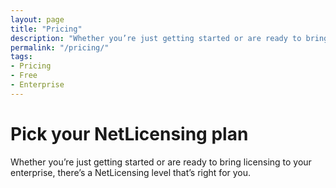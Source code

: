```yaml
---
layout: page
title: "Pricing"
description: "Whether you’re just getting started or are ready to bring licensing to your enterprise, there’s a NetLicensing level that’s right for you"
permalink: "/pricing/"
tags:
- Pricing
- Free
- Enterprise
---
```

<div class="row NL_banner">
    <div class="col-md-6 col-md-offset-3 NL_about_page">
        <h1>Pick your NetLicensing plan</h1>
        <span>Whether you’re just getting started or are ready to bring licensing to your enterprise, there’s a NetLicensing level that’s right for you.</span>
    </div>
</div>

<div class="row">
    <div style="padding:40px;">
        <style type="text/css">
            .tg {
                border-collapse: collapse;
                border-spacing: 0;
                border-color: #853E29;
            }

            .tg td {
                padding: 10px 5px;
                border-style: solid;
                border-width: 0px;
                overflow: hidden;
                word-break: normal;
                border-color: #853E29;
                color: #333;
                background-color: #fff;
                border-top-width: 1px;
                border-bottom-width: 1px;
            }

            .tg th {
                font-weight: normal;
                padding: 10px 5px;
                border-style: solid;
                border-width: 0px;
                overflow: hidden;
                word-break: normal;
                border-color: #853E29;
                color: #fff;
                background-color: #E14817;
                border-top-width: 1px;
                border-bottom-width: 1px;
                text-align: center;
            }

            .tg .tg-odd {
                background-color: #f9e1c4;
                vertical-align: top
            }

            .tg .tg-even {
                vertical-align: top
            }

            .tg .fa {
                font-size: 20px;
            }

            .tg .fa-check-square {
                color: #109E56;
            }

            .tg .fa-square-o {
                color: gray;
            }

            @media screen and (max-width: 767px) {
                .tg {
                    width: auto !important;
                }

                .tg col {
                    width: auto !important;
                }

                .tg-wrap {
                    overflow-x: auto;
                    -webkit-overflow-scrolling: touch;
                }
            }</style>
        <div class="tg-wrap">
            <table class="tg" align="center">
                <tr>
                    <th>&nbsp;</th>
                    <th align="center"><strong>FREE forever</strong><br/>built for freelancers and start ups</th>
                    <th align="center"><strong>Enterprise</strong><br/>built for businesses and enterprises</th>
                </tr>
                {% for feature in site.data.pricing %}
                {% capture rowstyle %}{% cycle 'tg-odd', 'tg-even' %}{% endcapture %}
                <tr>
                    <td class="{{ rowstyle }}">{{ feature.name }}</td>
                    <td class="{{ rowstyle }}" align="center">
                        {% if feature.free == "Y" %}
                        <i class="fa fa-check-square"></i>
                        {% elsif feature.free == "N" %}
                        <i class="fa fa-square-o"></i>
                        {% else %}
                        {{ feature.free }}
                        {% endif %}
                    </td>
                    <td class="{{ rowstyle }}" align="center">
                        {% if feature.enterprise == "Y" %}
                        <i class="fa fa-check-square"></i>
                        {% elsif feature.enterprise == "N" %}
                        <i class="fa fa-square-o"></i>
                        {% else %}
                        {{ feature.enterprise }}
                        {% endif %}
                    </td>
                </tr>
                {% endfor %}
                <tr>
                    <td>&nbsp;</td>
                    <td align="center">
                        <div class="show-more" style="padding: 5px 0 10px 0;">
                            <a href="https://netlicensing.labs64.com/app/v2/content/register.xhtml"
                               class="NL_button button_main NL_dark_btn">Register Now</a>
                        </div>
                    </td>
                    <td align="center">
                        <div class="show-more" style="padding: 5px 0 10px 0;">
                            <a href="/contact" class="NL_button button_main NL_dark_btn">Contact Us</a>
                        </div>
                    </td>
                </tr>
            </table>
        </div>
    </div>
</div>

